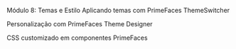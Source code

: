 Módulo 8: Temas e Estilo
Aplicando temas com PrimeFaces ThemeSwitcher

Personalização com PrimeFaces Theme Designer

CSS customizado em componentes PrimeFaces